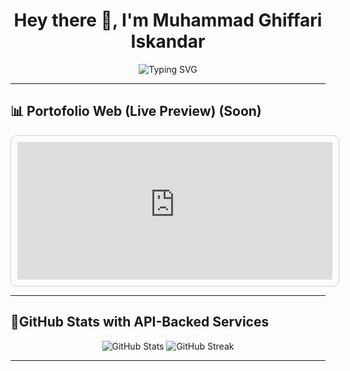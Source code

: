 <h1 align="center">Hey there 👋, I'm Muhammad Ghiffari Iskandar</h1>

<p align="center">
  <img src="https://readme-typing-svg.demolab.com/?lines=Full-stack+Developer;Creative+Technologist;Open+Source+Contributor&center=true&width=500&height=30" alt="Typing SVG" />
</p>

---

## 📊 Portofolio Web (Live Preview) (Soon)

<iframe
  src="https://your-custom-api-embed-page.com/github-frame.html"
  title="GitHub API Data"
  width="100%"
  height="220"
  frameborder="0"
  style="border: 1px solid #ccc; border-radius: 10px; padding: 10px;">
</iframe>

---

## 🔧GitHub Stats with API-Backed Services

<p align="center">
  <img src="https://github-readme-stats.vercel.app/api?username=GhiffariIs&show_icons=true&theme=tokyonight" alt="GitHub Stats" />
  <img src="https://github-readme-streak-stats.herokuapp.com/?user=GhiffariIs&theme=tokyonight" alt="GitHub Streak" />
</p>

---
